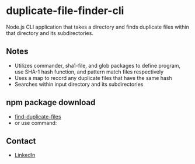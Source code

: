 # duplicate-file-finder-cli

Node.js CLI application that takes a directory and finds duplicate files within that directory and its subdirectories.

## Notes

- Utilizes commander, sha1-file, and glob packages to define program, use SHA-1 hash function, and pattern match files respectively
- Uses a map to record any duplicate files that have the same hash
- Searches within input directory and its subdirectories

## npm package download

- [find-duplicate-files]()
- or use command:

## Contact

- [LinkedIn](https://www.linkedin.com/in/terrencejung/)
